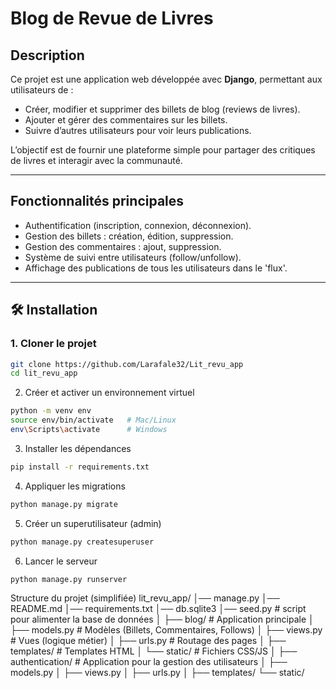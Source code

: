 # Blog de Revue de Livres  

## Description  
Ce projet est une application web développée avec **Django**, permettant aux utilisateurs de :  
- Créer, modifier et supprimer des billets de blog (reviews de livres).  
- Ajouter et gérer des commentaires sur les billets.  
- Suivre d’autres utilisateurs pour voir leurs publications.  

L’objectif est de fournir une plateforme simple pour partager des critiques de livres et interagir avec la communauté.  

---

## Fonctionnalités principales  
- Authentification (inscription, connexion, déconnexion).  
- Gestion des billets : création, édition, suppression.  
- Gestion des commentaires : ajout, suppression.  
- Système de suivi entre utilisateurs (follow/unfollow).  
- Affichage des publications de tous les utilisateurs dans le 'flux'.  

---

## 🛠️ Installation  

### 1. Cloner le projet  
```bash
git clone https://github.com/Larafale32/Lit_revu_app
cd lit_revu_app
```
2. Créer et activer un environnement virtuel
```bash
python -m venv env
source env/bin/activate   # Mac/Linux
env\Scripts\activate      # Windows
```
3. Installer les dépendances
```bash
pip install -r requirements.txt
```
4. Appliquer les migrations
```bash
python manage.py migrate
```
5. Créer un superutilisateur (admin)
```bash
python manage.py createsuperuser
```
6. Lancer le serveur
```bash
python manage.py runserver
```

Structure du projet (simplifiée)
lit_revu_app/
│── manage.py
│── README.md
│── requirements.txt
│── db.sqlite3
│── seed.py            # script pour alimenter la base de données 
│
├── blog/              # Application principale
│   ├── models.py      # Modèles (Billets, Commentaires, Follows)
│   ├── views.py       # Vues (logique métier)
│   ├── urls.py        # Routage des pages
│   ├── templates/     # Templates HTML
│   └── static/        # Fichiers CSS/JS
│
├── authentication/    # Application pour la gestion des utilisateurs
│   ├── models.py
│   ├── views.py
│   ├── urls.py
│   ├── templates/
    └── static/